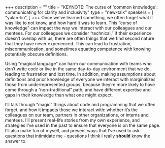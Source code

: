 +++
description = ""
title = "KEYNOTE: The curse of 'common knowledge': communicating for clarity and inclusivity"
type = "new-talk"
speakers = [
        "yulan-lin",
]
+++
Once we’ve learned something, we often forget what it was like to not know, and how hard it was to learn. This “curse of knowledge” can impact the way we interact with our colleagues and our mentees. For our colleagues we consider “technical,” if their experience doesn’t overlap with us, there are often things that we find second nature that they have never experienced. This can lead to frustration, miscommunication, and sometimes equating competence with knowing potentially obscure definitions.

Using “magical language” can harm our communication with teams who don’t write code or live in the same day-to-day environment that we do, leading to frustration and lost time. In addition, making assumptions about definitions and prior knowledge of everyone we interact with marginalizes those from underrepresented groups, because they’re more likely to have come through a “non-traditional” path, and have different expertise and gaps in their knowledge than what one might expect.

I’ll talk through “magic” things about code and programming that we often forget, and how it impacts those we interact with: whether it’s the colleagues on our team, partners in other organizations, or interns and mentees. I’ll present real-life stories from my own experience, and strategies I’ve used in the past to ensure that everyone is on the same page. I’ll also make fun of myself, and present ways that I’ve used to ask questions that intimidate me - questions I think I really **should** know the answer to.